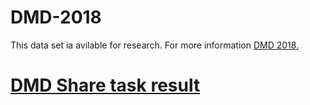 # DMD-2018

This data set ia avilable for research. For more information <a href ="https://vinayakumarr.github.io/AmritaDGA/">DMD 2018.


# DMD Share task result
